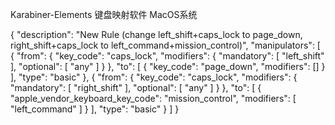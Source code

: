 Karabiner-Elements 键盘映射软件 MacOS系统

{
    "description": "New Rule (change left_shift+caps_lock to page_down, right_shift+caps_lock to left_command+mission_control)",
    "manipulators": [
        {
            "from": {
                "key_code": "caps_lock",
                "modifiers": {
                    "mandatory": [
                        "left_shift"
                    ],
                    "optional": [
                        "any"
                    ]
                }
            },
            "to": [
                {
                    "key_code": "page_down",
                    "modifiers": []
                }
            ],
            "type": "basic"
        },
        {
            "from": {
                "key_code": "caps_lock",
                "modifiers": {
                    "mandatory": [
                        "right_shift"
                    ],
                    "optional": [
                        "any"
                    ]
                }
            },
            "to": [
                {
                    "apple_vendor_keyboard_key_code": "mission_control",
                    "modifiers": [
                        "left_command"
                    ]
                }
            ],
            "type": "basic"
        }
    ]
}